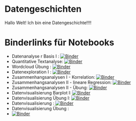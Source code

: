 # Datengeschichten

Hallo Welt! Ich bin eine Datengeschichte!!!!

# Binderlinks für Notebooks

* Datenanalyse r Basis I : 
[![Binder](https://mybinder.org/badge_logo.svg)](https://mybinder.org/v2/gh/KI-Campus/Datengeschichten.git/main?filepath=Jupyter%20Notebooks/Datenanalyse%20-%20R%20Basis%20I.ipynb)
* Quantitative Textanalyse:
[![Binder](https://mybinder.org/badge_logo.svg)](https://mybinder.org/v2/gh/KI-Campus/Datengeschichten.git/main?filepath=Jupyter%20Notebooks/Quantitative%20Textanalyse%20Wordclouds.ipynb)
* Wordcloud Übung :
[![Binder](https://mybinder.org/badge_logo.svg)](https://mybinder.org/v2/gh/KI-Campus/Datengeschichten.git/main?filepath=Jupyter%20Notebooks/Wordcloud_Übung.ipynb)
* Datenexploration I : 
[![Binder](https://mybinder.org/badge_logo.svg)](https://mybinder.org/v2/gh/KI-Campus/Datengeschichten.git/main?filepath=Jupyter%20Notebooks/Datenexploration%20I.ipynb)
* Zusammenhangsanalysen I - Korrelation:
[![Binder](https://mybinder.org/badge_logo.svg)](https://mybinder.org/v2/gh/KI-Campus/Datengeschichten.git/main?filepath=Jupyter%20Notebooks/Zusammenhangsanalysen%20I%20-%20Korrelation.ipynb)
* Zusammenhangsanalysen II - lineare Regression:
[![Binder](https://mybinder.org/badge_logo.svg)](https://mybinder.org/v2/gh/KI-Campus/Datengeschichten.git/main?filepath=Jupyter%20Notebooks/Zusammenhangsanalysen%20II%20-%20Lineare%20Regression.ipynb)
* Zusammenhangsanalysen II - Übung:
[![Binder](https://mybinder.org/badge_logo.svg)](https://mybinder.org/v2/gh/KI-Campus/Datengeschichten.git/main?filepath=Jupyter%20Notebooks/Zusammenhangsanalysen%20II_Übung.ipynb)
* Datenvisualisierung Barplot I:
[![Binder](https://mybinder.org/badge_logo.svg)](https://mybinder.org/v2/gh/KI-Campus/Datengeschichten.git/main?filepath=Jupyter%20Notebooks/Datenvisualisierung_Barplot_I.ipynb)
* Datenvisualisierung Übung I:
[![Binder](https://mybinder.org/badge_logo.svg)](https://mybinder.org/v2/gh/KI-Campus/Datengeschichten.git/main?filepath=Jupyter%20Notebooks/Datenvisualsisierung_Uebung_I.ipynb)
* Datenvisualisierung :
[![Binder](https://mybinder.org/badge_logo.svg)](https://mybinder.org/v2/gh/KI-Campus/Datengeschichten.git/main?filepath=Jupyter%20Notebooks/Datenvisualisierung.ipynb)
* Datenvisualisierung Übung :
* [![Binder](https://mybinder.org/badge_logo.svg)](https://mybinder.org/v2/gh/KI-Campus/Datengeschichten.git/main?filepath=Jupyter%20Notebooks/Datenvisualisierung_Uebung.ipynb)
